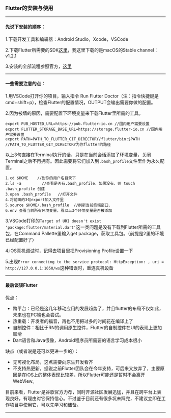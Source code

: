 ### Flutter的安装与使用

---

#### 先说下安装的顺序：

1.下载开发工具和编辑器：Android Studio，Xcode，VSCode

2.下载Flutter所需要的SDK[这里](<https://flutter.dev/docs/development/tools/sdk/releases#macos>)，我这里下载的是macOS的Stable channel：v1.2.1

3.安装的全部流程参照官方，[这里](<https://flutterchina.club/setup-macos/>)

---

#### 一些需要注意的点：

1.用VSCode打开你的项目，输入指令 Run Flutter Doctor（注：指令快捷键是cmd+shift+p），检查Flutter的配置情况，OUTPUT会输出需要你做的配置。

2.因为被墙的原因，需要配置下环境变量来下载Flutter里所需的工具。

```shell
export PUB_HOSTED_URL=https://pub.flutter-io.cn //国内用户需要设置
export FLUTTER_STORAGE_BASE_URL=https://storage.flutter-io.cn //国内用户需要设置
export PATH=PATH_TO_FLUTTER_GIT_DIRECTORY/flutter/bin:$PATH  //PATH_TO_FLUTTER_GIT_DIRECTORY为你flutter的路径
```

以上3句直接在Terminal执行的话，只是在当前会话添加了环境变量，关闭Terminal之后不再拥有。因此需要将它们加入到`.bash_profile`文件里作为永久配置。

```
1.cd $HOME    //到你的用户名目录下
2.ls -a  	    //查看是否有.bash_profile，如果没有，则 touch .bash_profile 创建
3.open .bash_profile   //打开文件
4.将前面的3句export加入文件里
5.source $HOME/.bash_profile  //刷新当前终端窗口.
6.env 查看当前所有环境变量，看以上3个环境变量是否被添加
```

3.VSCode打印的`Target of URI doesn't exist 'package:flutter/material.dart'`这一类问题是没有下载到Flutter所需的工具包，在Command Pallette里输入get package，获取工具包。（前提是2里的环境已经配置好了）

4.iOS真机调试时，记得去项目里把Provisioning Profile设置一下

5.出现`Error connecting to the service protocol: HttpException: , uri = http://127.0.0.1:1050/ws`这种错误时，重连真机设备

---

#### 最后谈谈Flutter

优点：

- 跨平台：已经是这几年移动应用的发展趋势了，并且flutter的布局不仅如此，未来也在PC端也会尝试。
- 热重载：开发者的福音，再也不用把过多的时间花在编译上了
- 自制控件：相比于RN的调用原生控件，Flutter的自制控件在UI的表现上更加顺滑
- Dart语言和Java很像，Android程序员所需要的语言学习成本很小

缺点（或者说是还可以更进一步的）：

- 无可视化布局，这点需要向原生开发看齐
- 不支持热更新，据说之前Flutter团队会在今年支持，可后来又放弃了，主要原因是在iOS上的整体表现比较差，所以Flutter可能还是暂时不会离开WebView。

目前来看，Flutter是谷歌官方力荐，同时开源社区发展迅猛，并且在跨平台上表现良好，有理由对它保持信心。不过鉴于目前还有很多坑未踩完，不建议立即在工作项目中使用它，可以先学习和储备。

------

#### 

